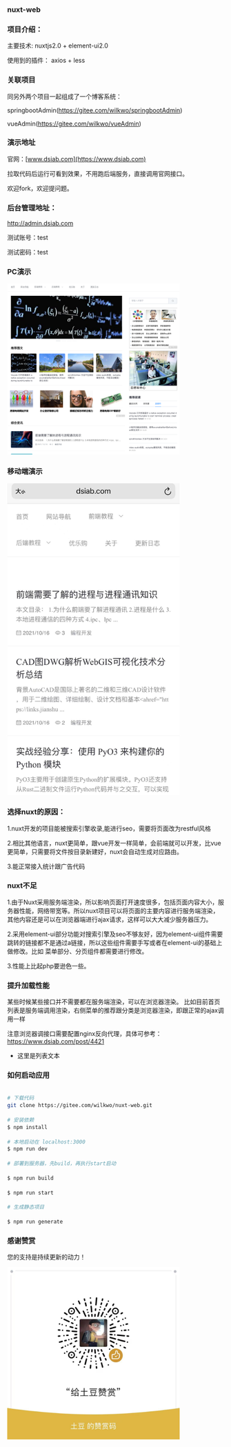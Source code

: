 ### nuxt-web


### 项目介绍：

主要技术: nuxtjs2.0 + element-ui2.0

使用到的插件： axios  + less


### 关联项目

同另外两个项目一起组成了一个博客系统：

springbootAdmin(https://gitee.com/wilkwo/springbootAdmin)

vueAdmin(https://gitee.com/wilkwo/vueAdmin) 


### 演示地址

官网：[www.dsiab.com](https://www.dsiab.com)

拉取代码后运行可看到效果，不用跑后端服务，直接调用官网接口。

欢迎fork，欢迎提问题。


### 后台管理地址： 

http://admin.dsiab.com

测试账号：test

测试密码：test



### PC演示

<img src="./assets/img/site.png" alt="PC演示" width="400px" />



### 移动端演示

<!-- <img src="https://gitee.com/wilkwo/nuxt-web/raw/master/assets/img/mobileSite.jpeg"> -->

<img src="./assets/img/mobileSite.jpeg" alt="移动端" width="400px" />



### 选择nuxt的原因：

1.nuxt开发的项目能被搜索引擎收录,能进行seo，需要将页面改为restful风格

2.相比其他语言，nuxt更简单，跟vue开发一样简单，会前端就可以开发，比vue更简单，只需要将文件按目录新建好，nuxt会自动生成对应路由。

3.能正常接入统计跟广告代码


### nuxt不足

1.由于Nuxt采用服务端渲染，所以影响页面打开速度很多，包括页面内容大小，服务器性能，网络带宽等。所以nuxt项目可以将页面的主要内容进行服务端渲染，其他内容还是可以在浏览器端进行ajax请求，这样可以大大减少服务器压力。

2.采用element-ui部分功能对搜索引擎及seo不够友好，因为element-ui组件需要跳转的链接都不是通过a链接，所以这些组件需要手写或者在element-ui的基础上做修改。比如 菜单部分、分页组件都需要进行修改。

3.性能上比起php要逊色一些。

### 提升加载性能

某些时候某些接口并不需要都在服务端渲染，可以在浏览器渲染。
比如目前首页列表是服务端调用渲染，右侧菜单的推荐跟分类是浏览器渲染，即跟正常的ajax调用一样

注意浏览器调接口需要配置nginx反向代理，具体可参考：https://www.dsiab.com/post/4421

- 这里是列表文本


### 如何启动应用

```bash

# 下载代码
git clone https://gitee.com/wilkwo/nuxt-web.git

# 安装依赖
$ npm install

# 本地启动在 localhost:3000
$ npm run dev

# 部署到服务器，先build，再执行start启动

$ npm run build

$ npm run start

# 生成静态项目

$ npm run generate
```


### 感谢赞赏

您的支持是持续更新的动力！

<img src="./assets/img/zanshan.jpeg" alt="赞赏" width="400px" />



